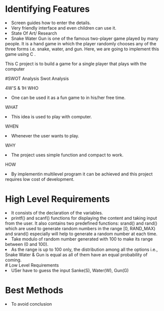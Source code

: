 # Identifying Features

<li>Screen guides how to enter the details.</li>
<li>Very friendly interface and even children can use it.</li>
<li>State Of Art/ Research</li>
<li>Snake Water Gun is one of the famous two-player game played by many people. It is a hand game in which the player randomly chooses any of the three forms i.e. snake, water, and gun. Here, we are going to implement this game using C .

This C project is to build a game for a single player that plays with the computer</li>

#SWOT Analysis
Swot Analysis

4W'S & 1H
WHO
<li>One can be used it as a fun game to in his/her free time.</li>

WHAT
<li>This idea is used to play with computer.</li>

WHEN
<li>Whenever the user wants to play.</li>

WHY
<li>The project uses simple function and compact to work.</li>

HOW
<li>By implementin multilevel program it can be achieved and this project requires low cost of development.</li>

# High Level Requirements
<li>It consists of the declaration of the variables.</li>
<li>printf() and scanf() functions for displaying the content and taking input from the user. It also contains two predefined functions:
srand() and rand() which are used to generate random numbers in the range [0, RAND_MAX) and srand() especially will help to generate a random number at each time.
<li>Take modulo of random number generated with 100 to make its range between (0 and 100).</li>
<li>As the range is up to 100 only, the distribution among all the options i.e., Snake Water & Gun is equal as all of them have an equal probability of coming.</li>
# Low Level Requirements
<li> USer have to guess the input Sanke(S), Water(W), Gun(G)</li>

# Best Methods
<li>To avoid conclusion</li>
